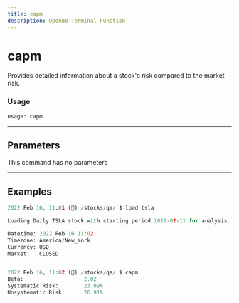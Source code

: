 ```yaml
---
title: capm
description: OpenBB Terminal Function
---
```


# capm

Provides detailed information about a stock's risk compared to the market risk.

### Usage 
```python
usage: capm
```

---
## Parameters

This command has no parameters


---
## Examples

```python
2022 Feb 16, 11:01 (🦋) /stocks/qa/ $ load tsla

Loading Daily TSLA stock with starting period 2019-02-11 for analysis.

Datetime: 2022 Feb 16 11:02
Timezone: America/New_York
Currency: USD
Market:   CLOSED


2022 Feb 16, 11:02 (🦋) /stocks/qa/ $ capm
Beta:                   2.02
Systematic Risk:        23.09%
Unsystematic Risk:      76.91%
```

